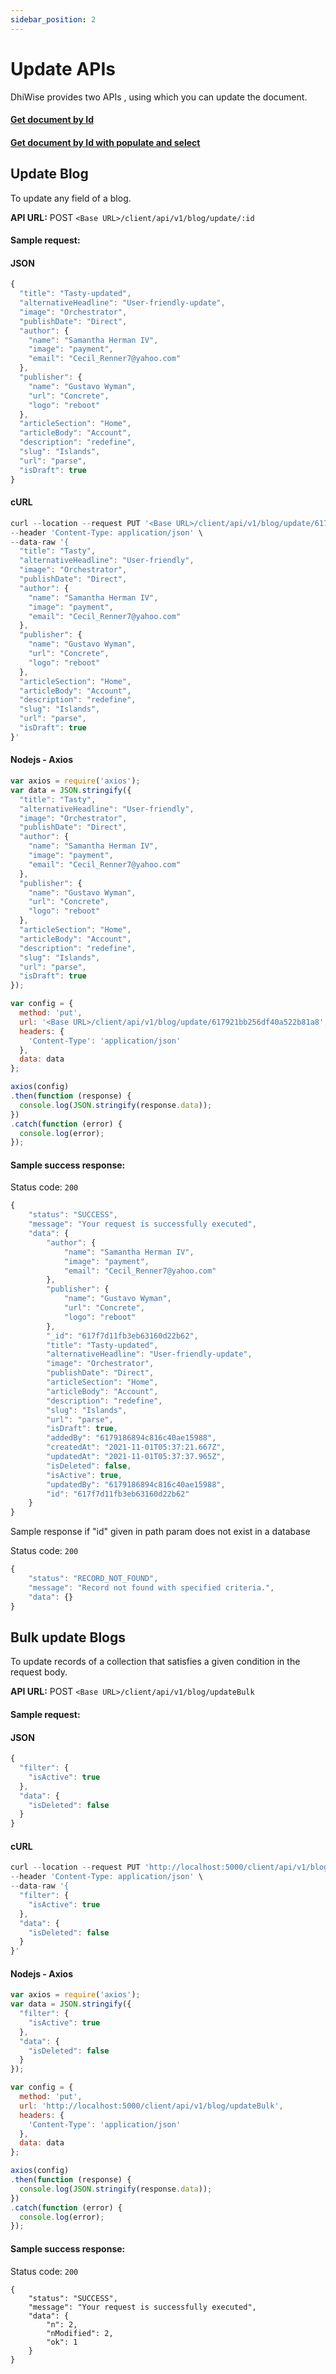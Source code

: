 ```yaml
---
sidebar_position: 2
---
```


# Update APIs

DhiWise provides two APIs , using which you can update the document.

<div className="grid grid-cols-2 gap-20">
    <a className="Card" href="#update-blog">
      <h4>Get document by Id</h4>
    </a>
    <a className="Card" href="#bulk-update-blogs">
      <h4>Get document by Id with populate and select</h4>
    </a>
</div>

## Update Blog

To update any field of a blog. 

**API URL:** <e className="post method">POST</e> `<Base URL>/client/api/v1/blog/update/:id`

#### Sample request:

#### **JSON**

```js
{
  "title": "Tasty-updated",
  "alternativeHeadline": "User-friendly-update",
  "image": "Orchestrator",
  "publishDate": "Direct",
  "author": {
    "name": "Samantha Herman IV",
    "image": "payment",
    "email": "Cecil_Renner7@yahoo.com"
  },
  "publisher": {
    "name": "Gustavo Wyman",
    "url": "Concrete",
    "logo": "reboot"
  },
  "articleSection": "Home",
  "articleBody": "Account",
  "description": "redefine",
  "slug": "Islands",
  "url": "parse",
  "isDraft": true
}
```

#### **cURL**
```js
curl --location --request PUT '<Base URL>/client/api/v1/blog/update/617921bb256df40a522b81a8' \
--header 'Content-Type: application/json' \
--data-raw '{
  "title": "Tasty",
  "alternativeHeadline": "User-friendly",
  "image": "Orchestrator",
  "publishDate": "Direct",
  "author": {
    "name": "Samantha Herman IV",
    "image": "payment",
    "email": "Cecil_Renner7@yahoo.com"
  },
  "publisher": {
    "name": "Gustavo Wyman",
    "url": "Concrete",
    "logo": "reboot"
  },
  "articleSection": "Home",
  "articleBody": "Account",
  "description": "redefine",
  "slug": "Islands",
  "url": "parse",
  "isDraft": true
}'
```

#### Nodejs - Axios
```js
var axios = require('axios');
var data = JSON.stringify({
  "title": "Tasty",
  "alternativeHeadline": "User-friendly",
  "image": "Orchestrator",
  "publishDate": "Direct",
  "author": {
    "name": "Samantha Herman IV",
    "image": "payment",
    "email": "Cecil_Renner7@yahoo.com"
  },
  "publisher": {
    "name": "Gustavo Wyman",
    "url": "Concrete",
    "logo": "reboot"
  },
  "articleSection": "Home",
  "articleBody": "Account",
  "description": "redefine",
  "slug": "Islands",
  "url": "parse",
  "isDraft": true
});

var config = {
  method: 'put',
  url: '<Base URL>/client/api/v1/blog/update/617921bb256df40a522b81a8',
  headers: { 
    'Content-Type': 'application/json'
  },
  data: data
};

axios(config)
.then(function (response) {
  console.log(JSON.stringify(response.data));
})
.catch(function (error) {
  console.log(error);
});
```

#### Sample success response:

Status code: `200`

```js
{
    "status": "SUCCESS",
    "message": "Your request is successfully executed",
    "data": {
        "author": {
            "name": "Samantha Herman IV",
            "image": "payment",
            "email": "Cecil_Renner7@yahoo.com"
        },
        "publisher": {
            "name": "Gustavo Wyman",
            "url": "Concrete",
            "logo": "reboot"
        },
        "_id": "617f7d11fb3eb63160d22b62",
        "title": "Tasty-updated",
        "alternativeHeadline": "User-friendly-update",
        "image": "Orchestrator",
        "publishDate": "Direct",
        "articleSection": "Home",
        "articleBody": "Account",
        "description": "redefine",
        "slug": "Islands",
        "url": "parse",
        "isDraft": true,
        "addedBy": "6179186894c816c40ae15988",
        "createdAt": "2021-11-01T05:37:21.667Z",
        "updatedAt": "2021-11-01T05:37:37.965Z",
        "isDeleted": false,
        "isActive": true,
        "updatedBy": "6179186894c816c40ae15988",
        "id": "617f7d11fb3eb63160d22b62"
    }
}
```

Sample response if "id" given in path param does not exist in a database

Status code: `200`

```js
{
    "status": "RECORD_NOT_FOUND",
    "message": "Record not found with specified criteria.",
    "data": {}
}
```

## Bulk update Blogs

To update records of a collection that satisfies a given condition in the request body.


**API URL:** <e className="post method">POST</e> `<Base URL>/client/api/v1/blog/updateBulk`

#### Sample request:

#### **JSON**

```js
{
  "filter": {
    "isActive": true
  },
  "data": {
    "isDeleted": false
  }
}
```

#### **cURL**
```js
curl --location --request PUT 'http://localhost:5000/client/api/v1/blog/updateBulk' \
--header 'Content-Type: application/json' \
--data-raw '{
  "filter": {
    "isActive": true
  },
  "data": {
    "isDeleted": false
  }
}'
```



#### Nodejs - Axios
```js
var axios = require('axios');
var data = JSON.stringify({
  "filter": {
    "isActive": true
  },
  "data": {
    "isDeleted": false
  }
});

var config = {
  method: 'put',
  url: 'http://localhost:5000/client/api/v1/blog/updateBulk',
  headers: { 
    'Content-Type': 'application/json'
  },
  data: data
};

axios(config)
.then(function (response) {
  console.log(JSON.stringify(response.data));
})
.catch(function (error) {
  console.log(error);
});
```

#### Sample success response:

Status code: `200`

```
{
    "status": "SUCCESS",
    "message": "Your request is successfully executed",
    "data": {
        "n": 2,
        "nModified": 2,
        "ok": 1
    }
}
```